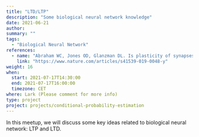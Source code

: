 ```yaml
---
title: "LTD/LTP"
description: "Some biological neural network knowledge"
date: 2021-06-21
author:
summary: ""
tags:
  - "Biological Neural Network"
references:
  - name: "Abraham WC, Jones OD, Glanzman DL. Is plasticity of synapses the mechanism of long-term memory storage? NPJ Sci Learn. 2019;4: 9. doi:10.1038/s41539-019-0048-y"
    link: "https://www.nature.com/articles/s41539-019-0048-y"
weight: 16
when:
  start: 2021-07-17T14:30:00
  end: 2021-07-17T16:00:00
  timezone: CET
where: Lark (Please comment for more info)
type: project
project: projects/conditional-probability-estimation
---
```


In this meetup, we will discuss some key ideas related to biological neural network: LTP and LTD.